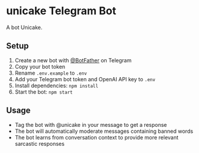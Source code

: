 # unicake Telegram Bot

A bot Unicake.

## Setup

1. Create a new bot with [@BotFather](https://t.me/botfather) on Telegram
2. Copy your bot token
3. Rename `.env.example` to `.env`
4. Add your Telegram bot token and OpenAI API key to `.env`
5. Install dependencies: `npm install`
6. Start the bot: `npm start`

## Usage

- Tag the bot with @unicake in your message to get a response
- The bot will automatically moderate messages containing banned words
- The bot learns from conversation context to provide more relevant sarcastic responses